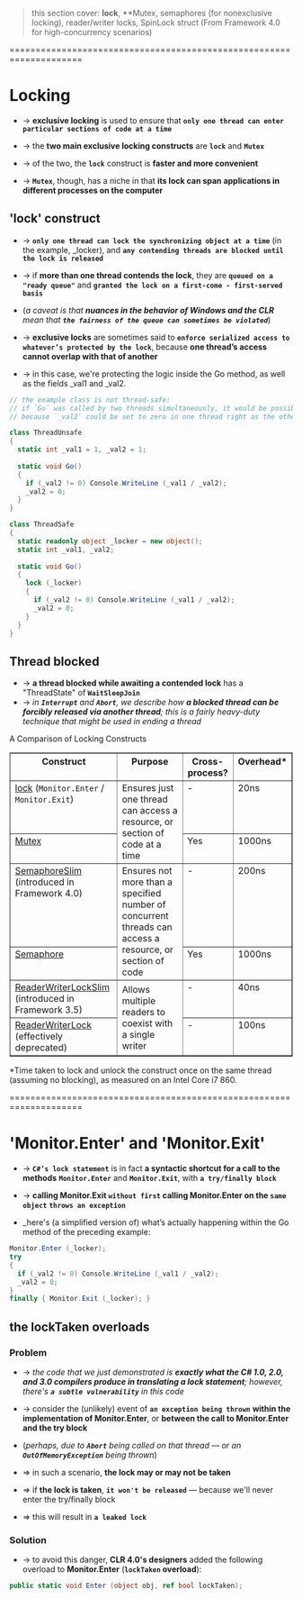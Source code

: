 > this section cover: **lock**, **Mutex, semaphores (for nonexclusive locking), reader/writer locks, SpinLock struct (From Framework 4.0 for high-concurrency scenarios)

====================================================================
# Locking
* -> **exclusive locking** is used to ensure that **`only one thread can enter particular sections of code at a time`**
* -> the **two main exclusive locking constructs** are **`lock`** and **`Mutex`**

* -> of the two, the **`lock`** construct is **faster and more convenient**
* -> **`Mutex`**, though, has a niche in that **its lock can span applications in different processes on the computer**

## 'lock' construct
* -> **`only one thread can lock the synchronizing object at a time`** (in the example, _locker), and **`any contending threads are blocked until the lock is released`**
* -> if **more than one thread contends the lock**, they are **`queued on a "ready queue"`** and **`granted the lock on a first-come - first-served basis`** 
* (_a caveat is that **nuances in the behavior of Windows and the CLR** mean that **`the fairness of the queue can sometimes be violated`**_)

* -> **exclusive locks** are sometimes said to **`enforce serialized access to whatever’s protected by the lock`**, because **one thread’s access cannot overlap with that of another**
* -> in this case, we're protecting the logic inside the Go method, as well as the fields _val1 and _val2.

```cs
// the example class is not thread-safe:
// if `Go` was called by two threads simultaneously, it would be possible to get a division-by-zero error
// because `_val2` could be set to zero in one thread right as the other thread was in between executing the if statement and Console.WriteLine

class ThreadUnsafe
{
  static int _val1 = 1, _val2 = 1;
 
  static void Go()
  {
    if (_val2 != 0) Console.WriteLine (_val1 / _val2);
    _val2 = 0;
  }
}
```

```cs - use "lock" can fix the problem
class ThreadSafe
{
  static readonly object _locker = new object();
  static int _val1, _val2;
 
  static void Go()
  {
    lock (_locker)
    {
      if (_val2 != 0) Console.WriteLine (_val1 / _val2);
      _val2 = 0;
    }
  }
}
```

## Thread blocked
* -> **a thread blocked while awaiting a contended lock** has a "ThreadState" of **`WaitSleepJoin`**
* -> _in **`Interrupt`** and **`Abort`**, we describe how **a blocked thread can be forcibly released via another thread**; this is a fairly heavy-duty technique that might be used in ending a thread_

<div class="sidebar">
    <p class="sidebartitle">A Comparison of Locking Constructs</p>
    <table border="1" cellspacing="0" cellpadding="0">
        <tbody>
            <tr>
                <th valign="top">Construct</th>
                <th valign="top">Purpose</th>
                <th valign="top">Cross-process?</th>
                <th valign="top">Overhead*</th>
            </tr>
            <tr>
                <td valign="top">
                    <a href="#_Locking">lock</a> (<code>Monitor.Enter</code> / <code>Monitor.Exit</code>)</td>
                <td valign="middle" rowspan="2">Ensures just one thread can access a resource, or section of code at a time</td>
                <td valign="top">-</td>
                <td valign="top">20ns</td>
            </tr>
            <tr>
                <td valign="top">
                    <a href="#_Mutex">Mutex</a>
                </td>
                <td valign="top">Yes</td>
                <td valign="top">1000ns</td>
            </tr>
            <tr>
                <td valign="top">
                    <a href="#_Semaphore">SemaphoreSlim</a> (introduced in Framework 4.0)</td>
                <td valign="middle" rowspan="2">Ensures not more than a specified number of concurrent threads can access a resource, or section of code</td>
                <td valign="top">-</td>
                <td valign="top">200ns</td>
            </tr>
            <tr>
                <td valign="top">
                    <a href="#_Semaphore">Semaphore</a>
                </td>
                <td valign="top">Yes</td>
                <td valign="top">1000ns</td>
            </tr>
            <tr>
                <td valign="top">
                    <a href="part4.aspx#_Reader_Writer_Locks">ReaderWriterLockSlim</a> (introduced in Framework 3.5)</td>
                <td valign="middle" rowspan="2">Allows multiple readers to coexist with a single writer</td>
                <td valign="top">-</td>
                <td valign="top">40ns</td>
            </tr>
            <tr>
                <td valign="top">
                    <a href="part4.aspx#_Reader_Writer_Locks">ReaderWriterLock</a> (effectively deprecated)</td>
                <td valign="top">-</td>
                <td valign="top">100ns</td>
            </tr>
        </tbody>
    </table>
    <p>*Time taken to lock and unlock the construct once on the
    same thread (assuming no blocking), as measured on an Intel Core i7 860. </p>
</div>

====================================================================
# 'Monitor.Enter' and 'Monitor.Exit'
* -> **`C#’s lock statement`** is in fact **a syntactic shortcut for a call to the methods** **`Monitor.Enter`** and **`Monitor.Exit`**, with **`a try/finally block`**
* -> **calling Monitor.Exit `without first` calling Monitor.Enter on the `same object`** **`throws an exception`**

* _here's (a simplified version of) what’s actually happening within the Go method of the preceding example:
```cs
Monitor.Enter (_locker);
try
{
  if (_val2 != 0) Console.WriteLine (_val1 / _val2);
  _val2 = 0;
}
finally { Monitor.Exit (_locker); }
```

## the lockTaken overloads

### Problem
* -> _the code that we just demonstrated is **exactly what the C# 1.0, 2.0, and 3.0 compilers produce in translating a lock statement**; however, there's **`a subtle vulnerability`** in this code_

* -> consider the (unlikely) event of **`an exception being thrown`** **within the implementation of Monitor.Enter**, or **between the call to Monitor.Enter and the try block** 
* (_perhaps, due to **`Abort`** being called on that thread — or an **`OutOfMemoryException`** being thrown_)
* => in such a scenario, **the lock may or may not be taken**
* => if **the lock is taken**, **`it won't be released`** — because we'll never enter the try/finally block
* => this will result in **`a leaked lock`**

### Solution
* -> to avoid this danger, **CLR 4.0's designers** added the following overload to **Monitor.Enter** (**`lockTaken` overload**):
```cs
public static void Enter (object obj, ref bool lockTaken);
```